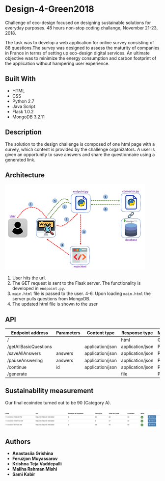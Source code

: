 # Design-4-Green2018

Challenge of eco-design focused on designing sustainable solutions for everyday purposes. 48 hours non-stop coding challange, November 21-23, 2018.

The task was to develop a web application for online survey consisting of 88 questions.The survey was designed to assess the maturity of companies in France in terms of setting up eco-design digital services. An ultimate objective was to minimize the energy consumption and carbon footprint of the application without hampering user experience.

## Built With

- HTML
- CSS
- Python 2.7
- Java Script
- Flask 1.0.2
- MongoDB 3.2.11

## Description
The solution to the design challenge is composed of one html page with a survey, which content is provided by the challenge organizators. A user is given an opportunity to save answers and share the questionnaire using a generated link.  

## Architecture 

![](architecture.png)

1. User hits the url.
2. The GET request is sent to the Flask server. The functionality is developed in ```endpoint.py```.
3. ```main.html``` file is passed to the user.
4-6. Upon loading ```main.html``` the server pulls questions from MongoDB.
7. The updated html file is shown to the user

## API

| Endpoint address        | Parameters | Content type | Response type |     Method    |
| --------------------    | ------------- | ------------- | ------------- | ---------- |
| /                       |               |                  |  html            | GET  |
| /getAllBasicQuestions   |               | application/json | application/json | POST |
| /saveAllAnswers         | answers       | application/json | application/json | POST |
| /pauseAnswering         | answers       | application/json | application/json | POST |
| /continue               | id            | application/json | application/json | POST |
| /generate               |               |                  | file             | POST |

## Sustainability measurement

Our final ecoindex turned out to be 90 (Category A).

![](ecoindex.png)

## Authors

- **Anastasiia Grishina**
- **Feruzjon Muyassarov**
- **Krishna Teja Vaddepalli**
- **Maliha Rahman Mishi**
- **Sami Kabir**


